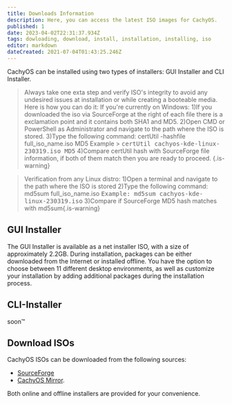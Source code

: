 ```yaml
---
title: Downloads Information
description: Here, you can access the latest ISO images for CachyOS.
published: 1
date: 2023-04-02T22:31:37.934Z
tags: dowloading, download, install, installation, installing, iso
editor: markdown
dateCreated: 2021-07-04T01:43:25.246Z
---
```


CachyOS can be installed using two types of installers: GUI Installer and CLI Installer.

> Always take one exta step and verify ISO's integrity to avoid any undesired issues at installation or while creating a booteable media. Here is how you can do it:
> If you're currently on Windows:
> 1)If you downloaded the iso via SourceForge at the right of each file there is a exclamation point and it contains both SHA1 and MD5.
> 2)Open CMD or PowerShell as Administrator and navigate to the path where the ISO is stored.
> 3)Type the following command: certUtil -hashfile full_iso_name.iso MD5
> Example > <kbd>certUtil cachyos-kde-linux-230319.iso MD5</kbd>
> 4)Compare certUtil hash with SourceForge file information, if both of them match then you are ready to proceed.
> {.is-warning}

> Verification from any Linux distro:
> 1)Open a terminal and navigate to the path where the ISO is stored
> 2)Type the following command: md5sum full_iso_name.iso <kbd>Example: md5sum cachyos-kde-linux-230319.iso</kbd>
> 3)Compare if SourceForge MD5 hash matches with md5sum{.is-warning}

## GUI Installer

The GUI Installer is available as a net installer ISO, with a size of approximately 2.2GB. During installation, packages can be either downloaded from the Internet or installed offline. You have the option to choose between 11 different desktop environments, as well as customize your installation by adding additional packages during the installation process.

## CLI-Installer

soon:tm:

## Download ISOs

CachyOS ISOs can be downloaded from the following sources:

- [SourceForge](https://sourceforge.net/projects/cachyos-arch/files/)
- [CachyOS Mirror](https://mirror.cachyos.org/ISO/).

Both online and offline installers are provided for your convenience.
